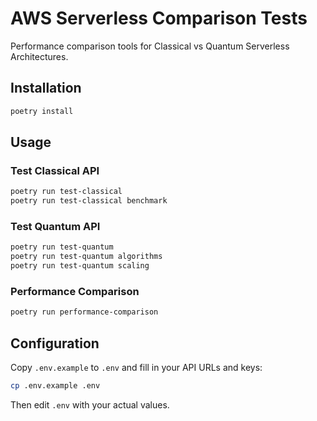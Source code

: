 # AWS Serverless Comparison Tests

Performance comparison tools for Classical vs Quantum Serverless Architectures.

## Installation

```bash
poetry install
```

## Usage

### Test Classical API
```bash
poetry run test-classical
poetry run test-classical benchmark
```

### Test Quantum API  
```bash
poetry run test-quantum
poetry run test-quantum algorithms
poetry run test-quantum scaling
```

### Performance Comparison
```bash
poetry run performance-comparison
```

## Configuration

Copy `.env.example` to `.env` and fill in your API URLs and keys:

```bash
cp .env.example .env
```

Then edit `.env` with your actual values.
